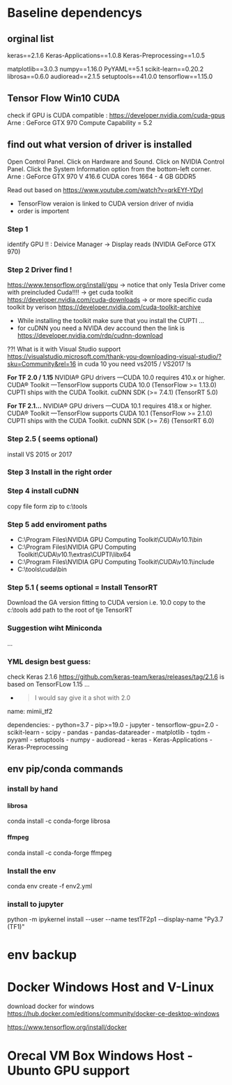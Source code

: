 # Baseline dependencys

## orginal list
keras==2.1.6
Keras-Applications==1.0.8
Keras-Preprocessing==1.0.5

matplotlib==3.0.3
numpy==1.16.0
PyYAML==5.1
scikit-learn==0.20.2
librosa==0.6.0
audioread==2.1.5
setuptools==41.0.0
tensorflow==1.15.0

## Tensor Flow Win10 CUDA
check if GPU is CUDA compatible : https://developer.nvidia.com/cuda-gpus
Arne : GeForce GTX 970 Compute Capability = 5.2

## find out what version of driver is installed
Open Control Panel.
Click on Hardware and Sound.
Click on NVIDIA Control Panel.
Click the System Information option from the bottom-left corner.
Arne : GeForce GTX 970 V 416.6 CUDA cores 1664 - 4 GB GDDR5



Read out based on https://www.youtube.com/watch?v=qrkEYf-YDyI
* TensorFlow veraion is linked to CUDA version driver of nvidia
* order is importent
### Step 1
identify GPU !! : Deivice Manager -> Display reads (NVIDIA GeForce GTX 970)

### Step 2 Driver find !

https://www.tensorflow.org/install/gpu
-> notice that only Tesla Driver come with preincluded Cuda!!!!
-> get cuda toolkit https://developer.nvidia.com/cuda-downloads
-> or more specific cuda toolkit by verison https://developer.nvidia.com/cuda-toolkit-archive
- While installing the toolkit make sure that you install the CUPTI ...
- for cuDNN you need a NVIDA dev accound then the link is https://developer.nvidia.com/rdp/cudnn-download

??! What is it with Visual Studio support
https://visualstudio.microsoft.com/thank-you-downloading-visual-studio/?sku=Community&rel=16
in cuda 10 you need vs2015 / VS2017 !s


**For TF 2.0 / 1.15**
NVIDIA® GPU drivers —CUDA 10.0 requires 410.x or higher.
CUDA® Toolkit —TensorFlow supports CUDA 10.0 (TensorFlow >= 1.13.0)
CUPTI ships with the CUDA Toolkit.
cuDNN SDK (>= 7.4.1)
(TensorRT 5.0)

**For TF 2.1...**
NVIDIA® GPU drivers —CUDA 10.1 requires 418.x or higher.
CUDA® Toolkit —TensorFlow supports CUDA 10.1 (TensorFlow >= 2.1.0)
CUPTI ships with the CUDA Toolkit.
cuDNN SDK (>= 7.6)
 (TensorRT 6.0)

### Step 2.5 ( seems optional)
install VS 2015 or 2017

### Step 3 Install in the right order

### Step 4 install cuDNN
copy file form zip to c:\tools

### Step 5 add enviroment paths
* C:\Program Files\NVIDIA GPU Computing Toolkit\CUDA\v10.1\bin
* C:\Program Files\NVIDIA GPU Computing Toolkit\CUDA\v10.1\extras\CUPTI\libx64
* C:\Program Files\NVIDIA GPU Computing Toolkit\CUDA\v10.1\include
* C:\tools\cuda\bin

### Step 5.1 ( seems optional = Install TensorRT
Download the GA version fitting to CUDA version i.e. 10.0
copy to the c:\tools
add path to the root of tje TensorRT

### Suggestion wiht Miniconda
...

### YML design best guess:

check Keras 2.1.6  https://github.com/keras-team/keras/releases/tag/2.1.6
is based on TensorFLow 1.15 ...
- > I would say give it a shot with 2.0

name: mimii_tf2
 
dependencies:
    - python=3.7
    - pip>=19.0
    - jupyter
    - tensorflow-gpu=2.0
    - scikit-learn
    - scipy
    - pandas
    - pandas-datareader
    - matplotlib
    - tqdm
    - pyyaml
	- setuptools
	- numpy
	- audioread
	- keras
	- Keras-Applications
	- Keras-Preprocessing




## env pip/conda commands

### install by hand
#### librosa
conda install -c conda-forge librosa
#### ffmpeg
conda install -c conda-forge ffmpeg



### Install the env
conda env create -f env2.yml

### install to jupyter
python -m ipykernel install --user --name testTF2p1 --display-name "Py3.7 (TF1)"

# env backup 


# Docker Windows Host and V-Linux
download docker for windows
https://hub.docker.com/editions/community/docker-ce-desktop-windows

https://www.tensorflow.org/install/docker

# Orecal VM Box Windows Host - Ubunto GPU support
